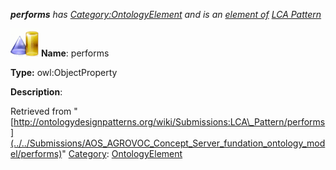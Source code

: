 ___performs__ has [Category:OntologyElement](../../Category/OntologyElement "Category:OntologyElement") and is an [element of](../../Property/ElementOf "Property:ElementOf") [LCA Pattern](../../Submissions/LCA_Pattern "Submissions:LCA Pattern")_


  




[![ObjectProperty](../../images/thumb/c/c3/ObjectProperty.gif/45px-ObjectProperty.gif)](../../Image/ObjectProperty.gif "ObjectProperty")
__Name__: performs 


__Type:__ owl:ObjectProperty 


__Description__: 





Retrieved from "[http://ontologydesignpatterns.org/wiki/Submissions:LCA\_Pattern/performs](../../Submissions/AOS_AGROVOC_Concept_Server_fundation_ontology_model/performs)"
 [Category](http://ontologydesignpatterns.org/wiki/Special:Categories "Special:Categories"): [OntologyElement](../../Category/OntologyElement "Category:OntologyElement")